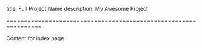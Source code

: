 title: Full Project Name
description: My Awesome Project

================================================================

Content for index page